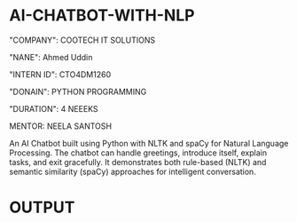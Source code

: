 # AI-CHATBOT-WITH-NLP

"COMPANY": COOTECH IT SOLUTIONS

"NANE": Ahmed Uddin

"INTERN ID": CTO4DM1260

"DONAIN": PYTHON PROGRAMMING

"DURATION": 4 NEEEKS

MENTOR: NEELA SANTOSH

An AI Chatbot built using Python with NLTK and spaCy for Natural Language Processing. The chatbot can handle greetings, introduce itself, explain tasks, and exit gracefully. It demonstrates both rule-based (NLTK) and semantic similarity (spaCy) approaches for intelligent conversation.

# OUTPUT

